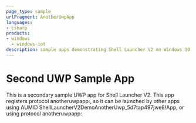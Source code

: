 ```yaml
---
page_type: sample
urlFragment: AnotherUwpApp
languages:
- csharp
products:
- windows
  - windows-iot
description: sample apps demonstrating Shell Launcher V2 on Windows 10 Enterprise from 1903 release
---
```


# Second UWP Sample App

This is a secondary sample UWP app for Shell Launcher V2. This app registers protocol anotheruwpapp:, so it can be launched by other apps using AUMID ShellLauncherV2DemoAnotherUwp_5d7tap497jwe8!App, or using protocol anotheruwpapp: